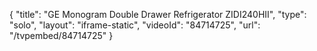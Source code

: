 {
    "title": "GE Monogram Double Drawer Refrigerator ZIDI240HII",
    "type": "solo",
    "layout": "iframe-static",
    "videoId": "84714725",
    "url": "\/tvpembed\/84714725"
}